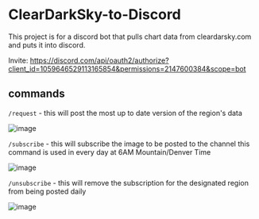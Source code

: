 # ClearDarkSky-to-Discord


This project is for a discord bot that pulls chart data from cleardarsky.com and puts it into discord.


Invite: https://discord.com/api/oauth2/authorize?client_id=1059646529113165854&permissions=2147600384&scope=bot

## commands
`/request` - this will post the most up to date version of the region's data

![image](https://user-images.githubusercontent.com/7968751/212490148-1734017e-3891-4904-954c-5fa21c82a3eb.png)

`/subscribe` - this will subscribe the image to be posted to the channel this command is used in every day at 6AM Mountain/Denver Time

![image](https://user-images.githubusercontent.com/7968751/212438786-ed3ccf9b-2626-46c7-a069-689b8d1b88eb.png)

`/unsubscribe` - this will remove the subscription for the designated region from being posted daily

![image](https://user-images.githubusercontent.com/7968751/212490132-b0eedf32-214c-4220-83bd-3514e808e73e.png)

